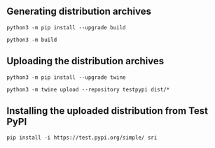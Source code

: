 ## Generating distribution archives

```shell
python3 -m pip install --upgrade build
```

```shell
python3 -m build
```

## Uploading the distribution archives

```shell
python3 -m pip install --upgrade twine
```

```shell
python3 -m twine upload --repository testpypi dist/*
```

## Installing the uploaded distribution from Test PyPI

```shell
pip install -i https://test.pypi.org/simple/ sri
```